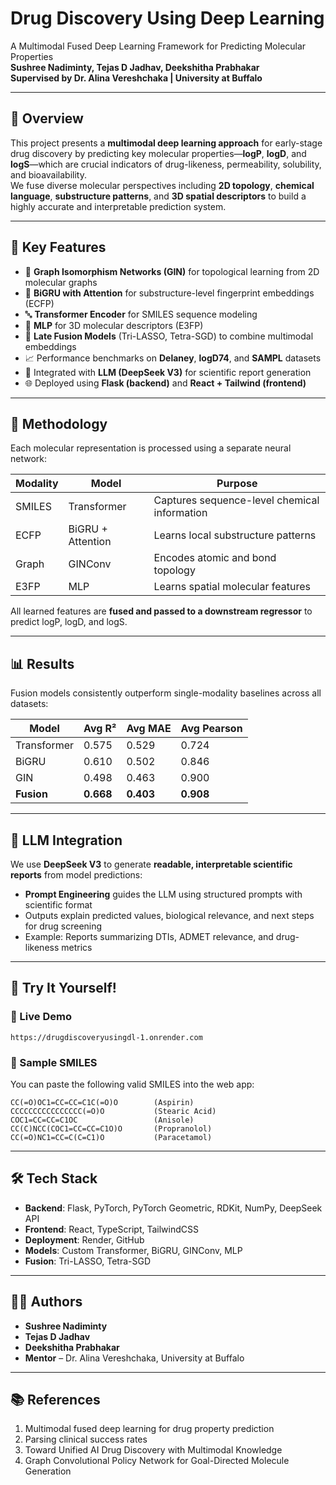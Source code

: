 # Drug Discovery Using Deep Learning

A Multimodal Fused Deep Learning Framework for Predicting Molecular Properties  
**Sushree Nadiminty, Tejas D Jadhav, Deekshitha Prabhakar**  
**Supervised by Dr. Alina Vereshchaka | University at Buffalo**

---

## 🌟 Overview

This project presents a **multimodal deep learning approach** for early-stage drug discovery by predicting key molecular properties—**logP**, **logD**, and **logS**—which are crucial indicators of drug-likeness, permeability, solubility, and bioavailability.  
We fuse diverse molecular perspectives including **2D topology**, **chemical language**, **substructure patterns**, and **3D spatial descriptors** to build a highly accurate and interpretable prediction system.

---

## 🧠 Key Features

- 🧬 **Graph Isomorphism Networks (GIN)** for topological learning from 2D molecular graphs  
- 🧠 **BiGRU with Attention** for substructure-level fingerprint embeddings (ECFP)  
- 🔤 **Transformer Encoder** for SMILES sequence modeling  
- 🔺 **MLP** for 3D molecular descriptors (E3FP)  
- 🔗 **Late Fusion Models** (Tri-LASSO, Tetra-SGD) to combine multimodal embeddings  
- 📈 Performance benchmarks on **Delaney**, **logD74**, and **SAMPL** datasets  
- 🧾 Integrated with **LLM (DeepSeek V3)** for scientific report generation  
- 🌐 Deployed using **Flask (backend)** and **React + Tailwind (frontend)**

---

## 🔬 Methodology

Each molecular representation is processed using a separate neural network:

| Modality | Model | Purpose |
|----------|-------|---------|
| SMILES | Transformer | Captures sequence-level chemical information |
| ECFP | BiGRU + Attention | Learns local substructure patterns |
| Graph | GINConv | Encodes atomic and bond topology |
| E3FP | MLP | Learns spatial molecular features |

All learned features are **fused and passed to a downstream regressor** to predict logP, logD, and logS.

---

## 📊 Results

Fusion models consistently outperform single-modality baselines across all datasets:

| Model | Avg R² | Avg MAE | Avg Pearson |
|-------|--------|----------|--------------|
| Transformer | 0.575 | 0.529 | 0.724 |
| BiGRU | 0.610 | 0.502 | 0.846 |
| GIN | 0.498 | 0.463 | 0.900 |
| **Fusion** | **0.668** | **0.403** | **0.908** |

---

## 🤖 LLM Integration

We use **DeepSeek V3** to generate **readable, interpretable scientific reports** from model predictions:

- **Prompt Engineering** guides the LLM using structured prompts with scientific format
- Outputs explain predicted values, biological relevance, and next steps for drug screening
- Example: Reports summarizing DTIs, ADMET relevance, and drug-likeness metrics

---

## 🧪 Try It Yourself!

### 🔗 Live Demo

```
https://drugdiscoveryusingdl-1.onrender.com
```

### 🧫 Sample SMILES

You can paste the following valid SMILES into the web app:

```
CC(=O)OC1=CC=CC=C1C(=O)O        (Aspirin)
CCCCCCCCCCCCCCCC(=O)O           (Stearic Acid)
COC1=CC=CC=C1OC                 (Anisole)
CC(C)NCC(COC1=CC=CC=C1O)O       (Propranolol)
CC(=O)NC1=CC=C(C=C1)O           (Paracetamol)
```

---

## 🛠️ Tech Stack

- **Backend**: Flask, PyTorch, PyTorch Geometric, RDKit, NumPy, DeepSeek API  
- **Frontend**: React, TypeScript, TailwindCSS  
- **Deployment**: Render, GitHub  
- **Models**: Custom Transformer, BiGRU, GINConv, MLP  
- **Fusion**: Tri-LASSO, Tetra-SGD

---

## 🧑‍🔬 Authors

- **Sushree Nadiminty** 
- **Tejas D Jadhav**
- **Deekshitha Prabhakar** 
- **Mentor** – Dr. Alina Vereshchaka, University at Buffalo

---

## 📚 References

1. Multimodal fused deep learning for drug property prediction  
2. Parsing clinical success rates  
3. Toward Unified AI Drug Discovery with Multimodal Knowledge  
4. Graph Convolutional Policy Network for Goal-Directed Molecule Generation


